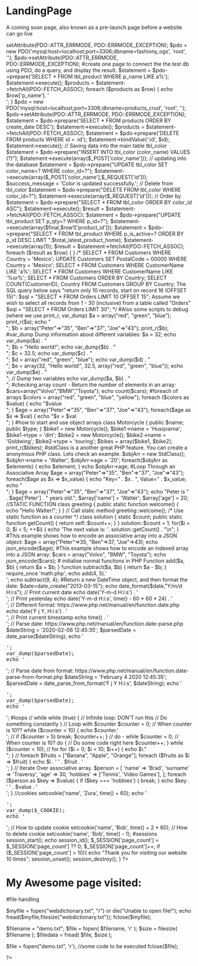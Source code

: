 # LandingPage
A coming soon page, also known as a pre-launch page before a website can go live

<?php

/* connect to the DB using PDO (PHP PDO) I will give you the host, user and password.

*/

// Host Name
$dbhost = 'localhost';

//Port Name

$port = '3306';

// Database Name
$dbname = 'fashiony_ogs';

// Database Username
$dbuser = 'root';

// Database Password
$dbpass = '';


	$pdo = new PDO("mysql:host={$dbhost};port={$port};dbname={$dbname}", $dbuser, $dbpass);
	$pdo->setAttribute(PDO::ATTR_ERRMODE, PDO::ERRMODE_EXCEPTION);


$pdo = new PDO('mysql:host=localhost;port=3306;dbname=fashiony_ogs', 'root', '');
$pdo->setAttribute(PDO::ATTR_ERRMODE, PDO::ERRMODE_EXCEPTION);


#create one page to connect the the test db using PDO, do a query, and display the result. 


$statement = $pdo->prepare('SELECT * FROM tbl_product WHERE  p_name LIKE a%');
$statement->execute();
$products = $statement->fetchAll(PDO::FETCH_ASSOC);
foreach ($products as $row)
{
  echo $row['p_name']. '<br>';  
}


$pdo = new PDO('mysql:host=localhost;port=3306;dbname=products_crud', 'root', '');
$pdo->setAttribute(PDO::ATTR_ERRMODE, PDO::ERRMODE_EXCEPTION);

$statement = $pdo->prepare('SELECT * FROM products ORDER BY create_date DESC');
$statement->execute();
$products = $statement->fetchAll(PDO::FETCH_ASSOC);




$statement = $pdo->prepare('DELETE FROM products WHERE id = :id');
$statement->bindValue(':id', $id);
$statement->execute();

// Saving data into the main table tbl_color
$statement = $pdo->prepare("INSERT INTO tbl_color (color_name) VALUES (?)");
$statement->execute(array($_POST['color_name']));


// updating into the database
$statement = $pdo->prepare("UPDATE tbl_color SET color_name=? WHERE color_id=?");
$statement->execute(array($_POST['color_name'],$_REQUEST['id']));

$success_message = 'Color is updated successfully.';


// Delete from tbl_color
$statement = $pdo->prepare("DELETE FROM tbl_color WHERE color_id=?");
$statement->execute(array($_REQUEST['id']));

// Order by
$statement = $pdo->prepare("SELECT * FROM tbl_color ORDER BY color_id ASC");
            	$statement->execute();
            	$result = $statement->fetchAll(PDO::FETCH_ASSOC);	

 $statement = $pdo->prepare("UPDATE tbl_product SET p_qty=? WHERE p_id=?");
  $statement->execute(array($final,$row1['product_id']));

  $statement = $pdo->prepare("SELECT * FROM tbl_product WHERE p_is_active=? ORDER BY p_id DESC LIMIT ".$total_latest_product_home);
  $statement->execute(array(1));
  $result = $statement->fetchAll(PDO::FETCH_ASSOC);                            
          foreach ($result as $row)
                 {
                    
                 }


/*

SELECT * FROM Customers
WHERE Country = 'Mexico';

UPDATE Customers
SET PostalCode = 00000
WHERE Country = 'Mexico';

SELECT * FROM Customers
WHERE CustomerName LIKE 'a%';

SELECT * FROM Customers
WHERE CustomerName LIKE '%or%';

SELECT * FROM Customers
ORDER BY Country;

SELECT COUNT(CustomerID), Country
FROM Customers
GROUP BY Country;

The SQL query below says "return only 10 records, start on record 16 (OFFSET 15)":

$sql = "SELECT * FROM Orders LIMIT 10 OFFSET 15";



Assume we wish to select all records from 1 - 30 (inclusive) from a table called "Orders"

$sql = "SELECT * FROM Orders LIMIT 30";



*/




#Also some scripts to debug (where we use print_r, var_dump) 
$a = array("red", "green", "blue");
print_r($a);

echo "<br>";

$b = array("Peter"=>"35", "Ben"=>"37", "Joe"=>"43");
print_r($b);


#var_dump Dump information about different variables:

$a = 32;
echo var_dump($a) . "<br>";

$b = "Hello world!";
echo var_dump($b) . "<br>";

$c = 32.5;
echo var_dump($c) . "<br>";

$d = array("red", "green", "blue");
echo var_dump($d) . "<br>";

$e = array(32, "Hello world!", 32.5, array("red", "green", "blue"));
echo var_dump($e) . "<br>";

// Dump two variables
echo var_dump($a, $b) . "<br>";

#checking array count - Return the number of elements in an array:

$cars=array("Volvo","BMW","Toyota");
echo count($cars);

#foreach of arrays

$colors = array("red", "green", "blue", "yellow");

foreach ($colors as $value) {
  echo "$value <br>";
}

$age = array("Peter"=>"35", "Ben"=>"37", "Joe"=>"43");

foreach($age as $x => $val) {
  echo "$x = $val<br>";
}

#how to start and use object arrays

class Motorcycle
{
    public $name;
    public $type;
}

$bike1 = new Motorcycle();
$bike1->name = 'Husqvarna';
$bike1->type = 'dirt';
$bike2 = new Motorcycle();
$bike2->name = 'Goldwing';
$bike2->type = 'touring';
$bikes = array($bike1, $bike2);

print_r($bikes);

#stdClass is a another great PHP feature. You can create a anonymous PHP class. Lets check an example.



$objArr = new StdClass(); 
$objArr->name = 'Walter';
$objArr->age = '20';

foreach($objArr as $elements) { 
echo $element; 

}

echo $objArr->age; 


#Loop Through an Associative Array
$age = array("Peter"=>"35", "Ben"=>"37", "Joe"=>"43");

foreach($age as $x => $x_value) {
  echo "Key=" . $x . ", Value=" . $x_value;
  echo "<br>";
}

$age = array("Peter"=>"35", "Ben"=>"37", "Joe"=>"43");
echo "Peter is " . $age['Peter'] . " years old.";


$array['name'] = 'Walter';
$array['age'] = 20;

//STATIC FUNCTION

class greeting {
  
  public static function welcome() 
  {
    echo "Hello Walter!";
  }
}

// Call static method
greeting::welcome();

/* Use static function as a counter */
  
class solution {
      
  static $count;
    
  public static function getCount() {
      return self::$count++;
  }
}

solution::$count = 1;

for($i = 0; $i < 5; ++$i) {
  echo 'The next value is: '. 
  solution::getCount() . "\n";
}



#This example shows how to encode an associative array into a JSON object:


$age = array("Peter"=>35, "Ben"=>37, "Joe"=>43);

echo json_encode($age);


#This example shows how to encode an indexed array into a JSON array:


$cars = array("Volvo", "BMW", "Toyota");

echo json_encode($cars);


# initialise normal functions in PHP

Function add($a, $b)
{
    return $a + $b;
}

function subtract($a, $b)
{
    return $a - $b;
}

require_once 'math.php';

echo add(4, 5).'<br>';
echo subtract(9, 4);


#Return a new DateTime object, and then format the date:

$date=date_create("2013-03-15");
echo date_format($date,"Y/m/d H:i:s");


// Print current date
echo date('Y-m-d H:i:s') . '<br>';

// Print yesterday
echo date('Y-m-d H:i:s', time() - 60 * 60 * 24) . '<br>';

// Different format: https://www.php.net/manual/en/function.date.php
echo date('F j Y, H:i:s') . '<br>';

// Print current timestamp
echo time() . '<br>';

// Parse date: https://www.php.net/manual/en/function.date-parse.php
$dateString = '2020-02-06 12:45:35';
$parsedDate = date_parse($dateString); 
echo '<pre>';
var_dump($parsedDate);
echo '</pre>';

// Parse date from format: https://www.php.net/manual/en/function.date-parse-from-format.php
$dateString = 'February 4 2020 12:45:35';

$parsedDate = date_parse_from_format('F j Y H:i:s', $dateString);
echo '<pre>';
var_dump($parsedDate);
echo '</pre>';




#loops

// while
while (true) { // Infinite loop: DON'T run this
  // Do something constantly
}

// Loop with $counter
$counter = 0; // When counter is 10??
while ($counter < 10) {
  echo $counter.'<br>';
  // if ($counter > 5) break;
  $counter++;
}

// do - while
$counter = 0; // When counter is 10?
do {
  // Do some code right here
  $counter++;
} while ($counter < 10);

// for
for ($i = 0; $i < 10; $i++) {
  echo $i."<br>";
}

// foreach
$fruits = ["Banana", "Apple", "Orange"];
foreach ($fruits as $i => $fruit) {
  echo $i . ' ' . $fruit . '<br>';
}

// Iterate Over associative array.
$person = [
  'name' => 'Brad',
  'surname' => 'Traversy',
  'age' => 30,
  'hobbies' => ['Tennis', 'Video Games'],
];
foreach ($person as $key => $value) {
  if ($key === 'hobbies') {
      break;
  }
  echo $key . ' ' . $value . '<br>';
}


//cookies

setcookie('name', 'Zura', time() + 60);

echo '<pre>';
var_dump($_COOKIE);
echo '</pre>';

// How to update cookie
setcookie('name', 'Bob', time() + 2 * 60);

// How to delete cookie

setcookie('name', 'Bob', time() - 1);

#sessions


session_start();
echo session_id();

$_SESSION['page_count'] = $_SESSION['page_count'] ?? 0;
$_SESSION['page_count']++;

if ($_SESSION['page_count'] > 10){
    echo "Thank you for visiting our website 10 times";
    session_unset();
    session_destroy();
}

?>

<!doctype html>
<html lang="en">
<head>
    <meta charset="UTF-8">
    <meta name="viewport"
          content="width=device-width, user-scalable=no, initial-scale=1.0, maximum-scale=1.0, minimum-scale=1.0">
    <meta http-equiv="X-UA-Compatible" content="ie=edge">
    <title>Document</title>
</head>
<body>
<h1>My Awesome page visited: <?php echo $_SESSION['page_count'] ?? 0 ?></h1>
</body>
</html>


#file handling

$myfile = fopen("webdictionary.txt", "r") or die("Unable to open file!");
echo fread($myfile,filesize("webdictionary.txt"));
fclose($myfile);


$filename = "demo.txt";
$file = fopen( $filename, 'r' );
$size = filesize( $filename );
$filedata = fread( $file, $size );


$file = fopen("demo.txt", 'r');
//some code to be executed
fclose($file);





?>
                   



